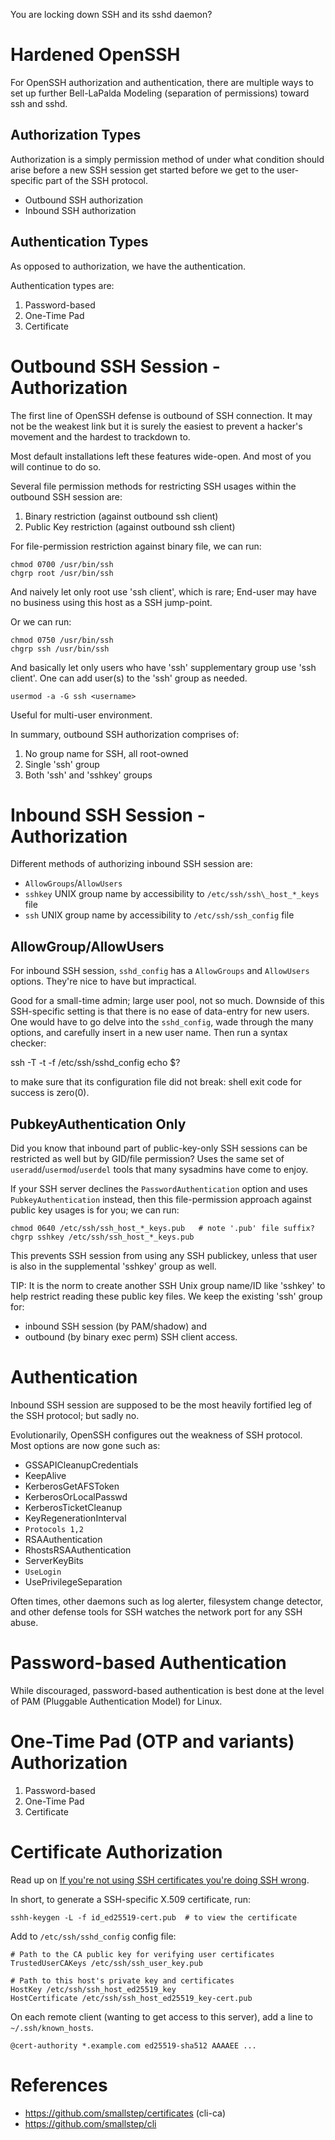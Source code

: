 You are locking down SSH and its sshd daemon?  

Hardened OpenSSH
================
For OpenSSH authorization and authentication, there are multiple ways 
to set up further Bell-LaPalda Modeling (separation of permissions) 
toward ssh and sshd.

Authorization Types 
-------------------
Authorization is a simply permission method of
under what condition should arise before a new SSH session get started
before we get to the user-specific part of the SSH protocol.

* Outbound SSH authorization
* Inbound SSH authorization


Authentication Types
--------------------
As opposed to authorization, we have the 
authentication.

Authentication types are: 

1. Password-based
2. One-Time Pad
3. Certificate


Outbound SSH Session - Authorization
====================
The first line of OpenSSH defense is outbound of SSH connection.
It may not be the weakest link but it is surely the easiest to prevent
a hacker's movement and the hardest to trackdown to.

Most default installations left these features wide-open.  And most of you will
continue to do so.

Several file permission methods for restricting SSH usages within the
outbound SSH session are:

1. Binary restriction (against outbound ssh client)
2. Public Key restriction (against outbound ssh client)


For file-permission restriction against binary file, we can run:

    chmod 0700 /usr/bin/ssh
    chgrp root /usr/bin/ssh

And naively let only root use 'ssh client', which is rare; 
End-user may have no business using this host as a SSH jump-point.


Or we can run:

    chmod 0750 /usr/bin/ssh
    chgrp ssh /usr/bin/ssh

And basically let only users who have 'ssh' supplementary group use 'ssh
client'.  One can add user(s) to the 'ssh' group as needed.

    usermod -a -G ssh <username>

Useful for multi-user environment.

In summary, outbound SSH authorization comprises of:
1.  No group name for SSH, all root-owned
2.  Single 'ssh' group
3.  Both 'ssh' and 'sshkey' groups


Inbound SSH Session - Authorization
===================

Different methods of authorizing inbound SSH session are:

* `AllowGroups`/`AllowUsers`
* `sshkey` UNIX group name by accessibility to `/etc/ssh/ssh\_host_*_keys` file
* `ssh` UNIX group name by accessibility to `/etc/ssh/ssh_config` file

AllowGroup/AllowUsers
---------------------
For inbound SSH session, `sshd_config` has a `AllowGroups` and `AllowUsers`
options.  They're nice to have but impractical.

Good for a small-time admin; large user pool, not so much.  Downside of this
SSH-specific setting is that there is no ease of data-entry for new users.  One
would have to go delve into the `sshd_config`, wade through the many options, and
carefully insert in a new user name. Then run a syntax checker:

   ssh -T -t -f /etc/ssh/sshd\_config
   echo $?

to make sure that its configuration file did not break: shell exit code for 
success is zero(0).

PubkeyAuthentication Only
-------------------------
Did you know that inbound part of public-key-only SSH sessions can be restricted 
as well but by GID/file permission?   Uses the same set 
of `useradd`/`usermod`/`userdel` tools that many sysadmins have come to enjoy.

If your SSH server declines the `PasswordAuthentication` option and uses
`PubkeyAuthentication` instead, then this file-permission approach against 
public key usages is for you; we can run:

    chmod 0640 /etc/ssh/ssh_host_*_keys.pub   # note '.pub' file suffix?
    chgrp sshkey /etc/ssh/ssh_host_*_keys.pub

This prevents SSH session from using any SSH publickey, unless that user 
is also in the supplemental 'sshkey' group as well.

TIP: It is the norm to create another SSH Unix group name/ID like 'sshkey' 
to help restrict reading these public key files.  We keep the existing
'ssh' group for:

* inbound SSH session (by PAM/shadow) and 
* outbound (by binary exec perm) SSH client access.



Authentication
===================
Inbound SSH session are supposed to be the most heavily fortified leg of 
the SSH protocol; but sadly no.

Evolutionarily, OpenSSH configures out the weakness of SSH protocol.  Most
options are now gone such as:

*  GSSAPICleanupCredentials
*  KeepAlive
*  KerberosGetAFSToken
*  KerberosOrLocalPasswd
*  KerberosTicketCleanup
*  KeyRegenerationInterval
* `Protocols 1,2`
*  RSAAuthentication
*  RhostsRSAAuthentication
*  ServerKeyBits
* `UseLogin`
*  UsePrivilegeSeparation

Often times, other daemons such as log alerter, filesystem change detector, and
other defense tools for SSH watches the network port for any SSH abuse.


Password-based Authentication
============================
While discouraged, password-based authentication is best done at the level of PAM 
(Pluggable Authentication Model) for Linux.


One-Time Pad (OTP and variants) Authorization
================================================

1. Password-based
2. One-Time Pad
3. Certificate

Certificate Authorization
============================

Read up on [If you're not using SSH certificates you're doing SSH wrong](https://smallstep.com/blog/use-ssh-certificates/).

In short, to generate a SSH-specific X.509 certificate, run:

    sshh-keygen -L -f id_ed25519-cert.pub  # to view the certificate

Add to `/etc/ssh/sshd_config` config file:

    # Path to the CA public key for verifying user certificates
    TrustedUserCAKeys /etc/ssh/ssh_user_key.pub

    # Path to this host's private key and certificates
    HostKey /etc/ssh/ssh_host_ed25519_key
    HostCertificate /etc/ssh/ssh_host_ed25519_key-cert.pub

On each remote client (wanting to get access to this server), add a line to
`~/.ssh/known_hosts`.

    @cert-authority *.example.com ed25519-sha512 AAAAEE ...


References
==========

* https://github.com/smallstep/certificates (cli-ca)
* https://github.com/smallstep/cli
